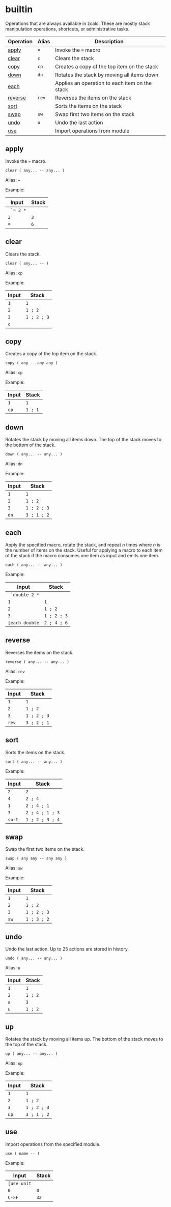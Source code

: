 # builtin

Operations that are always available in zcalc. These are mostly stack
manipulation operations, shortcuts, or administrative tasks.

| Operation           | Alias | Description
|---------------------|-------|------------
| [apply](#apply)     | `=`   | Invoke the `=` macro
| [clear](#clear)     | `c`   | Clears the stack
| [copy](#copy)       | `cp`  | Creates a copy of the top item on the stack
| [down](#down)       | `dn`  | Rotates the stack by moving all items down
| [each](#each)       |       | Applies an operation to each item on the stack
| [reverse](#reverse) | `rev` | Reverses the items on the stack
| [sort](#sort)       |       | Sorts the items on the stack
| [swap](#swap)       | `sw`  | Swap first two items on the stack
| [undo](#undo)       | `u`   | Undo the last action
| [use](#use)         |       | Import operations from module

## apply

Invoke the `=` macro.

    clear ( any... -- any... )

Alias: `=`

Example:

| Input            | Stack
|------------------|-------------|
| `` `= 2 *``      |
| `3`              | `3`
| `=`              | `6`

## clear

Clears the stack.

    clear ( any... -- )

Alias: `cp`

Example:

| Input   | Stack
|---------|-------------|
| `1`     | `1`
| `2`     | `1 ; 2`
| `3`     | `1 ; 2 ; 3`
| `c`     |

## copy

Creates a copy of the top item on the stack.

    copy ( any -- any any )

Alias: `cp`

Example:

| Input   | Stack
|---------|-------------|
| `1`     | `1`
| `cp`    | `1 ; 1`

## down

Rotates the stack by moving all items down. The top of the stack moves to the bottom of the stack.

    down ( any... -- any... )

Alias: `dn`

Example:

| Input   | Stack
|---------|-------------|
| `1`     | `1`
| `2`     | `1 ; 2`
| `3`     | `1 ; 2 ; 3`
| `dn`    | `3 ; 1 ; 2`

## each

Apply the specified macro, rotate the stack, and repeat *n* times where *n* is the number of items on the stack. Useful for applying a macro to each item of the stack if the macro consumes one item as input and emits one item.

    each ( any... -- any... )

Example:

| Input            | Stack
|------------------|-------------|
| `` `double 2 *`` |
| `1`              | `1`
| `2`              | `1 ; 2`
| `3`              | `1 ; 2 ; 3`
| `[each double`   | `2 ; 4 ; 6`

## reverse

Reverses the items on the stack.

    reverse ( any... -- any... )

Alias: `rev`

Example:

| Input   | Stack
|---------|-------------|
| `1`     | `1`
| `2`     | `1 ; 2`
| `3`     | `1 ; 2 ; 3`
| `rev`   | `3 ; 2 ; 1`

## sort

Sorts the items on the stack.

    sort ( any... -- any... )

Example:

| Input   | Stack
|---------|-------------|
| `2`     | `2`
| `4`     | `2 ; 4`
| `1`     | `2 ; 4 ; 1`
| `3`     | `2 ; 4 ; 1 ; 3`
| `sort`  | `1 ; 2 ; 3 ; 4`

## swap

Swap the first two items on the stack.

    swap ( any any -- any any )

Alias: `sw`

Example:

| Input   | Stack
|---------|-------------|
| `1`     | `1`
| `2`     | `1 ; 2`
| `3`     | `1 ; 2 ; 3`
| `sw`    | `1 ; 3 ; 2`

## undo

Undo the last action. Up to 25 actions are stored in history.

    undo ( any... -- any... )

Alias: `u`

| Input   | Stack
|---------|-------------|
| `1`     | `1`
| `2`     | `1 ; 2`
| `a`     | `3`
| `u`     | `1 ; 2`

## up

Rotates the stack by moving all items up. The bottom of the stack moves to the top of the stack.

    up ( any... -- any... )

Alias: `up`

Example:

| Input   | Stack
|---------|-------------|
| `1`     | `1`
| `2`     | `1 ; 2`
| `3`     | `1 ; 2 ; 3`
| `up`    | `3 ; 1 ; 2`

## use

Import operations from the specified module.

    use ( name -- )

Example:

| Input       | Stack
|-------------|-------------|
| `[use unit` |
| `0`         | `0`
| `C->F`      | `32`
